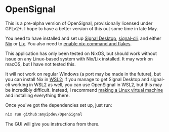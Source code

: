 # OpenSignal

This is a pre-alpha version of OpenSignal, provisionally licensed under GPLv2+. I hope to have a better version of this out some time in late May.

You need to have installed and set up [Signal Desktop](https://signal.org/download/), [signal-cli](https://github.com/AsamK/signal-cli), and either [Nix](https://nixos.org/download) or [Lix](https://lix.systems/install). You also need to [enable nix-command and flakes](https://nixos.wiki/wiki/Flakes).

This application has only been tested on NixOS, but should work without issue on any Linux-based system with Nix/Lix installed. It may work on macOS, but I have not tested this. 

It will not work on regular Windows (a port may be made in the future), but you can install Nix in [WSL2](https://learn.microsoft.com/en-us/windows/wsl/install); if you manage to get Signal Desktop and signal-cli working in WSL2 as well, you can use OpenSignal in WSL2, but this may be incredibly difficult. Instead, I recommend [making a Linux virtual machine](https://itsfoss.com/install-fedora-in-virtualbox/) and installing everything there.

Once you've got the dependencies set up, just run:

```sh
nix run github:amyipdev/OpenSignal
```

The GUI will give you instructions from there.
